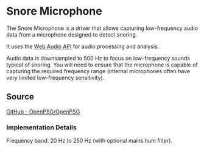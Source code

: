 # Snore Microphone

The Snore Microphone is a driver that allows capturing low-frequency audio data 
from a microphone designed to detect snoring.

It uses the [Web Audio API](https://developer.mozilla.org/en-US/docs/Web/API/Web_Audio_API) for audio processing and analysis.

Audio data is downsampled to 500 Hz to focus on low-frequency sounds typical of 
snoring. You will need to ensure that the microphone is capable of capturing
the required frequency range (internal microphones often have very limited 
low-frequency sensitivity).

## Source

[GitHub - OpenPSG/OpenPSG](https://github.com/OpenPSG/OpenPSG/blob/main/src/lib/drivers/snore-mic.ts)

### Implementation Details

Frequency band: 20 Hz to 250 Hz (with optional mains hum filter).
